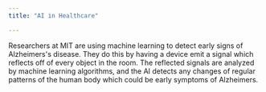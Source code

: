 ```yaml
---
title: "AI in Healthcare"

---
```


<pic src="/Blog/img/healthcare.jpg" alt="pic of AI in healthcare">

Researchers at MIT are using machine learning to detect early signs of Alzheimers's disease. They do this by having a device emit a signal which reflects off of every object in the room. The reflected signals are analyzed by machine learning algorithms, and the AI detects any changes of regular patterns of the human body which could be early symptoms of Alzheimers.
